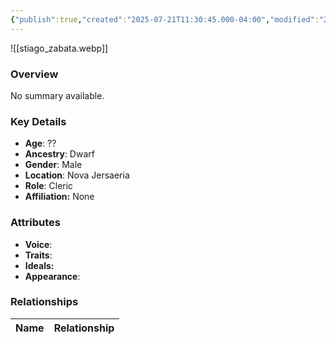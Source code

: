 ```yaml
---
{"publish":true,"created":"2025-07-21T11:30:45.000-04:00","modified":"2025-07-25T11:40:30.000-04:00","cssclasses":""}
---
```



![[stiago_zabata.webp]]

### Overview
No summary available.

### Key Details
- **Age**: ??
- **Ancestry**: Dwarf
- **Gender**: Male
- **Location**: Nova Jersaeria
- **Role**: Cleric
- **Affiliation:** None

### Attributes
- **Voice**: 
- **Traits**: 
- **Ideals:** 
- **Appearance**:

### Relationships

| Name  | Relationship |
| ----- | ------------ |
